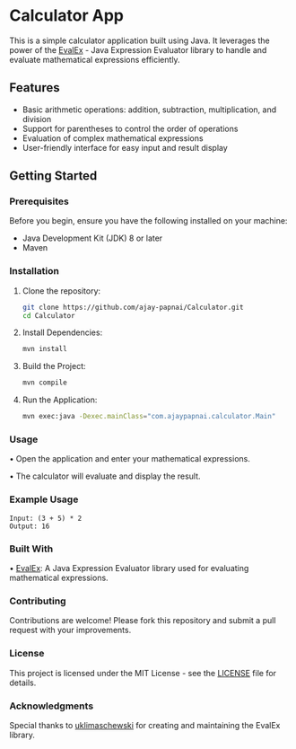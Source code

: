 # Calculator App

This is a simple calculator application built using Java. It leverages the power of the [EvalEx](https://github.com/uklimaschewski/EvalEx) - Java Expression Evaluator library to handle and evaluate mathematical expressions efficiently.

## Features

- Basic arithmetic operations: addition, subtraction, multiplication, and division
- Support for parentheses to control the order of operations
- Evaluation of complex mathematical expressions
- User-friendly interface for easy input and result display

## Getting Started

### Prerequisites

Before you begin, ensure you have the following installed on your machine:

- Java Development Kit (JDK) 8 or later
- Maven

### Installation

1. Clone the repository:
   ```bash
   git clone https://github.com/ajay-papnai/Calculator.git
   cd Calculator
2. Install Dependencies:
   ```bash
   mvn install

3. Build the Project:
   ```bash
   mvn compile
4. Run the Application:
   ```bash
   mvn exec:java -Dexec.mainClass="com.ajaypapnai.calculator.Main"

### Usage
• Open the application and enter your mathematical expressions.

• The calculator will evaluate and display the result.

### Example Usage
```text
Input: (3 + 5) * 2
Output: 16
```
### Built With
•  [EvalEx](https://github.com/uklimaschewski/EvalEx): A Java Expression Evaluator library used for evaluating mathematical expressions.

### Contributing
Contributions are welcome! Please fork this repository and submit a pull request with your improvements.

### License
This project is licensed under the MIT License - see the [LICENSE](LICENSE) file for details.


### Acknowledgments
Special thanks to [uklimaschewski](https://github.com/uklimaschewski) for creating and maintaining the EvalEx library.

